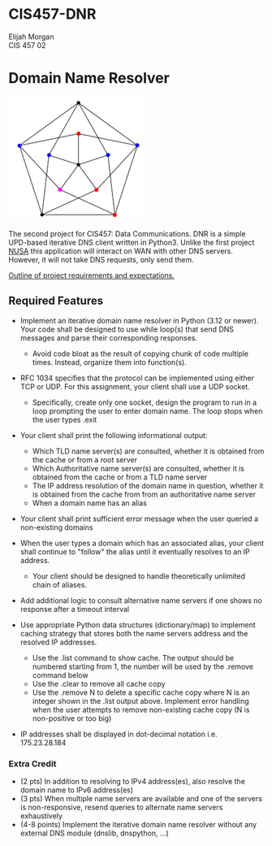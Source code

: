 # CIS457-DNR

Elijah Morgan\
CIS 457 02

# Domain Name Resolver

![Placeholder image](img/placeholder.png)

The second project for CIS457: Data Communications.
DNR is a simple UPD-based iterative DNS client written in Python3. Unlike the first project [NUSA](https://github.com/ElijahLeeMorgan/CIS457-NUSA) this application will interact on WAN with other DNS servers. However, it will not take DNS requests, only send them.

[Outline of project requirements and expectations.](https://dulimarta-teaching.netlify.app/cs457/p2-iterative-dns.html)



## Required Features

* Implement an iterative domain name resolver in Python (3.12 or newer). Your code shall be designed to use while loop(s) that send DNS messages and parse their corresponding responses. 
  * Avoid code bloat as the result of copying chunk of code multiple times. Instead, organize them into function(s).

* RFC 1034 specifies that the protocol can be implemented using either TCP or UDP. For this assignment, your client shall use a UDP socket. 
  * Specifically, create only one socket, design the program to run in a loop prompting the user to enter domain name. The loop stops when the user types .exit

* Your client shall print the following informational output:
  * Which TLD name server(s) are consulted, whether it is obtained from the cache or from a root server
  * Which Authoritative name server(s) are consulted, whether it is obtained from the cache or from a TLD name server
  * The IP address resolution of the domain name in question, whether it is obtained from the cache from from an authoritative name server
  * When a domain name has an alias

* Your client shall print sufficient error message when the user queried a non-existing domains

* When the user types a domain which has an associated alias, your client shall continue to "follow" the alias until it eventually resolves to an IP address.
  * Your client should be designed to handle theoretically unlimited chain of aliases.

* Add additional logic to consult alternative name servers if one shows no response after a timeout interval

* Use appropriate Python data structures (dictionary/map) to implement caching strategy that stores both the name servers address and the resolved IP addresses.
  * Use the .list command to show cache. The output should be numbered starting from 1, the number will be used by the .remove command below
  * Use the .clear to remove all cache copy
  * Use the .remove N to delete a specific cache copy where N is an integer shown in the .list output above. Implement error handling when the user attempts to remove non-existing cache copy (N is non-positive or too big)
* IP addresses shall be displayed in dot-decimal notation i.e. 175.23.28.184

### Extra Credit
* (2 pts) In addition to resolving to IPv4 address(es), also resolve the domain name to IPv6 address(es)
* (3 pts) When multiple name servers are available and one of the servers is non-responsive, resend queries to alternate name servers exhaustively
* (4-8 points) Implement the iterative domain name resolver without any external DNS module (dnslib, dnspython, ...)
